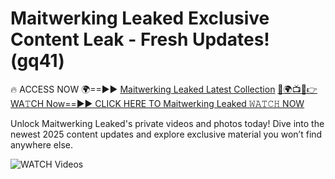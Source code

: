 # Maitwerking Leaked Exclusive Content Leak - Fresh Updates! (gq41)

🔥 ACCESS NOW 🌍==►► <a href="https://tinyurl.com/3fjeunct" rel="nofollow">Maitwerking Leaked Latest Collection</a></h3>
[🔴🌍📺📱👉WA𝚃CH Now==►► CLICK HERE TO Maitwerking Leaked 𝚆𝙰𝚃𝙲𝙷 NOW](https://tinyurl.com/3fjeunct)

Unlock Maitwerking Leaked's private videos and photos today! Dive into the newest 2025 content updates and explore exclusive material you won’t find anywhere else.


<a href="https://tinyurl.com/3fjeunct" rel="nofollow" data-target="animated-image.originalLink"><img src="https://camo.githubusercontent.com/8a4f000d20f83aca3bf7ec5f350d767afa0574a8a352519fd8cfa583a6f93a33/68747470733a2f2f692e696d6775722e636f6d2f644a486b345a712e676966" alt="WATCH Videos" data-canonical-src="https://i.imgur.com/dJHk4Zq.gif" style="max-width: 100%; display: inline-block;" data-target="animated-image.originalImage"></a>
